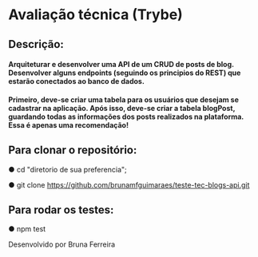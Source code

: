# Avaliação técnica (Trybe)

## Descrição:

#### Arquiteturar e desenvolver uma API de um CRUD de posts de blog. Desenvolver alguns endpoints (seguindo os principios do REST) que estarão conectados ao banco de dados.
#### Primeiro, deve-se criar uma tabela para os usuários que desejam se cadastrar na aplicação. Após isso, deve-se criar a tabela blogPost, guardando todas as informações dos posts realizados na plataforma. Essa é apenas uma recomendação!

## Para clonar o repositório:
● cd "diretorio de sua preferencia";

● git clone https://github.com/brunamfguimaraes/teste-tec-blogs-api.git


## Para rodar os testes:
● npm test


Desenvolvido por Bruna Ferreira